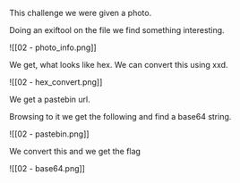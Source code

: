 This challenge we were given a photo. 

Doing an exiftool on the file we find something interesting.

![[02 - photo_info.png]]

We get, what looks like hex.
We can convert this using xxd.

![[02 - hex_convert.png]]

We get a pastebin url.

Browsing to it we get the following and find a base64 string.

![[02 - pastebin.png]]

We convert this and we get the flag

![[02 - base64.png]]








